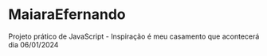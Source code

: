 # MaiaraEfernando
Projeto prático de JavaScript - Inspiração é meu casamento que acontecerá dia 06/01/2024
